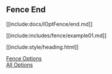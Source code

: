 ## Fence End

[[include:docs/IOptFence/end.md]]

[[include:includes/fence/example01.md]]

[[include:style/heading.html]]

[Fence Options](../index.html)  
[All Options](../../index.html)